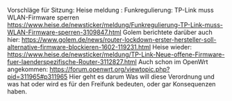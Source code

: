 Vorschläge für Sitzung:
Heise meldung : Funkregulierung: TP-Link muss WLAN-Firmware sperren
https://www.heise.de/newsticker/meldung/Funkregulierung-TP-Link-muss-WLAN-Firmware-sperren-3109847.html
Golem berichtete darüber auch hier:
https://www.golem.de/news/router-lockdown-erster-hersteller-soll-alternative-firmware-blockieren-1602-119231.html
Heise wieder:
https://www.heise.de/newsticker/meldung/TP-Link-Neue-offene-Firmware-fuer-laenderspezifische-Router-3112827.html
Auch schon im OpenWrt angekommen:
https://forum.openwrt.org/viewtopic.php?pid=311965#p311965
Hier geht es darum Was will diese Verordnung und was hat oder wird es für den Freifunk bedeuten, oder gar Konsequenzen haben.


